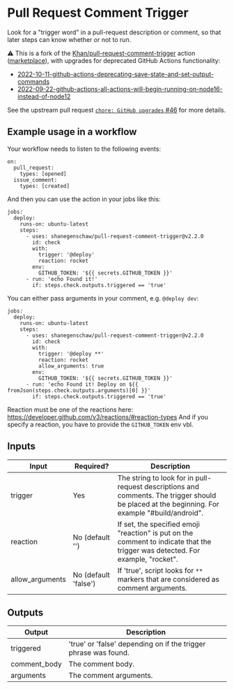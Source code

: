 # Pull Request Comment Trigger

Look for a "trigger word" in a pull-request description or comment, so that later steps can know whether or not to run.

<!-- TODO release workflow-preprocessor This is most useful in tandem with [workflow-preprocessor], so that you don't have to be writing a ton of `if`s all down the line. -->

:warning: This is a fork of the [Khan/pull-request-comment-trigger](https://github.com/Khan/pull-request-comment-trigger) action ([marketplace](https://github.com/marketplace/actions/pull-request-comment-trigger)), with upgrades for deprecated GitHub Actions functionality:

- [2022-10-11-github-actions-deprecating-save-state-and-set-output-commands](https://github.blog/changelog/2022-10-11-github-actions-deprecating-save-state-and-set-output-commands/)
- [2022-09-22-github-actions-all-actions-will-begin-running-on-node16-instead-of-node12](https://github.blog/changelog/2022-09-22-github-actions-all-actions-will-begin-running-on-node16-instead-of-node12/)

See the upstream pull request [`chore: GitHub upgrades` #46](https://github.com/Khan/pull-request-comment-trigger/pull/46) for more details.

## Example usage in a workflow

Your workflow needs to listen to the following events:
```
on:
  pull_request:
    types: [opened]
  issue_comment:
    types: [created]
```

And then you can use the action in your jobs like this:

```
jobs:
  deploy:
    runs-on: ubuntu-latest
    steps:
      - uses: shanegenschaw/pull-request-comment-trigger@v2.2.0
        id: check
        with:
          trigger: '@deploy'
          reaction: rocket
        env:
          GITHUB_TOKEN: '${{ secrets.GITHUB_TOKEN }}'
      - run: 'echo Found it!'
        if: steps.check.outputs.triggered == 'true'
```

You can either pass arguments in your comment, e.g. `@deploy dev`:

```
jobs:
  deploy:
    runs-on: ubuntu-latest
    steps:
      - uses: shanegenschaw/pull-request-comment-trigger@v2.2.0
        id: check
        with:
          trigger: '@deploy **'
          reaction: rocket
          allow_arguments: true
        env:
          GITHUB_TOKEN: '${{ secrets.GITHUB_TOKEN }}'
      - run: 'echo Found it! Deploy on ${{ fromJson(steps.check.outputs.arguments)[0] }}'
        if: steps.check.outputs.triggered == 'true'
```

Reaction must be one of the reactions here: https://developer.github.com/v3/reactions/#reaction-types
And if you specify a reaction, you have to provide the `GITHUB_TOKEN` env vbl.

## Inputs

| Input | Required? | Description |
| ----- | --------- | ----------- |
| trigger | Yes | The string to look for in pull-request descriptions and comments. The trigger should be placed at the beginning. For example "#build/android". |
| reaction | No (default '') | If set, the specified emoji "reaction" is put on the comment to indicate that the trigger was detected. For example, "rocket". |
| allow_arguments | No (default 'false') | If 'true', script looks for `**` markers that are considered as comment arguments. |


## Outputs

| Output | Description |
| ------ | ----------- |
| triggered | 'true' or 'false' depending on if the trigger phrase was found. |
| comment_body | The comment body. |
| arguments | The comment arguments. |
